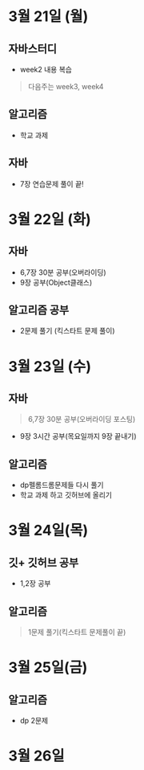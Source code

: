 # 3월 21일 (월)
## 자바스터디
- week2 내용 복습  
> 다음주는 week3, week4

## 알고리즘 
- 학교 과제 

## 자바
- 7장 연습문제 풀이 끝!  

# 3월 22일 (화)
## 자바 
- 6,7장 30분 공부(오버라이딩)
- 9장 공부(Object클래스)

## 알고리즘 공부
- 2문제 풀기 (킥스타트 문제 풀이)

# 3월 23일 (수)
## 자바 
> 6,7장 30분 공부(오버라이딩 포스팅)
- 9장 3시간 공부(목요일까지 9장 끝내기)

## 알고리즘

- dp펠롬드롬문제들 다시 풀기
- 학교 과제 하고 깃허브에 올리기

# 3월 24일(목)

## 깃+ 깃허브 공부
- 1,2장 공부
## 알고리즘
> 1문제 풀기(킥스타트 문제풀이 끝)  

# 3월 25일(금)

## 알고리즘
- dp 2문제

# 3월 26일
